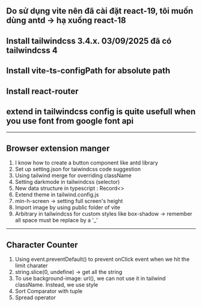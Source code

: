 ## Do sử dụng vite nên đã cài đặt react-19, tôi muốn dùng antd -> hạ xuống react-18
## Install tailwindcss 3.4.x. 03/09/2025 đã có tailwindcss 4
## Install vite-ts-configPath for absolute path
## Install react-router
## extend in tailwindcss config is quite usefull when you use font from google font api

---
## Browser extension manger
1. I know how to create a button component like antd library
2. Set up setting.json for taiwindcss code suggestion
3. Using tailwind merge for overriding className
4. Setting darkmode in tailwindcss (selector)
5. New data structure in typescript : Record<>
6. Extend theme in tailwind.config.js
7. min-h-screen -> setting full screen's height
8. Import image by using public folder of vite
9. Arbitrary in tailwindcss for custom styles like box-shadow -> remember all space must be replace by a '_'

---
## Character Counter
1. Using event.preventDefault() to prevent onClick event when we hit the limit charater
2. string.slice(0, undefine) -> get all the string
3. To use background-image: url(), we can not use it in tailwind className. Instead, we use style
4. Sort Comparator with tuple
5. Spread operator
